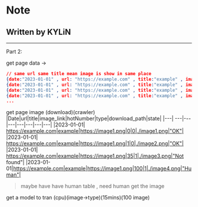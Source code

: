 # Note 
## Written by KYLiN 

---

Part 2:

get page data ->
```json
// same url same title mean image is show in same place
{date:"2023-01-01" , url: "https://example.com" , title:"example" , image_link : "https://image1.png" , hotNumber:0}
{date:"2023-01-01" , url: "https://example.com" , title:"example" , image_link : "https://image2.png" , hotNumber:1}
{date:"2023-01-01" , url: "https://example.com" , title:"example" , image_link : "https://image3.png" , hotNumber:35}
{date:"2023-01-01" , url: "https://example.com" , title:"example" , image_link : "https://image4.png" , hotNumber:100}
...
```

get page image (download)(crawler)
|Date|url|title|image_link|hotNumber|type|download_path|state|
|---| ---|---|---|---|---|---|---|
|2023-01-01| https://example.com|example|https://image1.png|0|0|./image1.png|"OK"|
|2023-01-01| https://example.com|example|https://image1.png|1|0|./image2.png|"OK"|
|2023-01-01| https://example.com|example|https://image1.png|35|1|./image3.png|"Not found"|
|2023-01-01|https://example.com|example|https://image1.png|100|1|./image4.png|"Human"|

> maybe have have human table , need human get the image

get a model to tran (cpu)(image->type)(15mins)(100 image)
